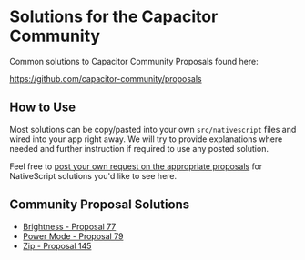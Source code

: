 # Solutions for the Capacitor Community

Common solutions to Capacitor Community Proposals found here:

https://github.com/capacitor-community/proposals

## How to Use

Most solutions can be copy/pasted into your own `src/nativescript` files and wired into your app right away. We will try to provide explanations where needed and further instruction if required to use any posted solution.

Feel free to [post your own request on the appropriate proposals](https://github.com/capacitor-community/proposals/issues) for NativeScript solutions you'd like to see here.

## Community Proposal Solutions

* [Brightness - Proposal 77](solution-77.md)
* [Power Mode - Proposal 79](solution-79.md)
* [Zip - Proposal 145](solution-145.md)